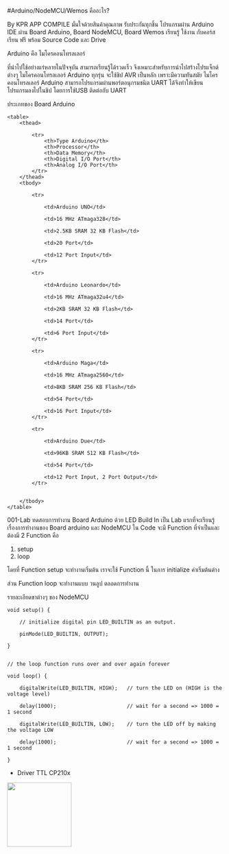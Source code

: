 #Arduino/NodeMCU/Wemos คืออะไร?

By KPR APP COMPILE มั่นใจด้วยสินค้าคุณภาพ รับประกันทุกชิ้น โปรแกรมผ่าน Arduino IDE
ผ่าน Board Arduino, Board NodeMCU, Board Wemos
เรียนรู้ ใช้งาน กับคอร์สเรียน ฟรี พร้อม Source Code และ Drive
    
Arduino คือ ไมโครคอนโทรลเลอร์ 

ที่นำไปใช้อย่างแร่หลายในปัจจุบัน สามารถเรียนรู้ได้รวดเร็ว จึงเหมาะสำหรับการนำไปสร้างโปรแจ็กต์ ต่างๆ
ไมโครคอนโทรลเลอร์ Arduino ทุกรุ่น จะใช้ชิป AVR เป็นหลัก เพราะมีความทันสมัย
ไมโครคอนโทรลเลอร์ Arduino สามารถโปรแกรมผ่านพอร์ตอนุกรมชนิต UART ได้จึงทำให้เขียนโปรแกรมลงไปในชิป โดยการใช้USB ติดต่อกับ UART </p>
    
ประเภทของ Board Arduino


    <table>
        <thead>

            <tr>
                <th>Type Arduino</th>
                <th>Processor</th>
                <th>Data Memory</th>
                <th>Digital I/O Port</th>
                <th>Analog I/O Port</th>
            </tr>
        </thead>
        <tbody>

            <tr>

                <td>Arduino UNO</td>

                <td>16 MHz ATmaga328</td>

                <td>2.5KB SRAM 32 KB Flash</td>

                <td>20 Port</td>

                <td>12 Port Input</td>
            </tr>

            <tr>

                <td>Arduino Leonardo</td>

                <td>16 MHz ATmaga32u4</td>

                <td>2KB SRAM 32 KB Flash</td>

                <td>14 Port</td>

                <td>6 Port Input</td>
            </tr>

            <tr>

                <td>Arduino Maga</td>

                <td>16 MHz ATmaga2560</td>

                <td>8KB SRAM 256 KB Flash</td>

                <td>54 Port</td>

                <td>16 Port Input</td>
            </tr>

            <tr>

                <td>Arduino Due</td>

                <td>96KB SRAM 512 KB Flash</td>

                <td>54 Port</td>

                <td>12 Port Input, 2 Port Output</td>
            </tr>


        </tbody>
    </table>

001-Lab ทดสอบการทำงาน Board Arduino ด้วย LED Build In
เป็น Lab แรกที่จะเรียนรู้เรื่องการทำงานของ Board arduino และ NodeMCU
ใน Code จะมี Function ที่จำเป็นและ ต้องมี 2 Function คือ
1. setup
2. loop

โดยที่ Function setup จะทำงานเริ่มต้น เราจะใช้ Function นี้ ในการ
initialize ค่าเริ่มต้นต่าง

ส่วน Function loop จะทำงานแบบ วนลูป ตลอดการทำงาน

รายละเอียดขาต่างๆ ของ NodeMCU <br>





    void setup() {

        // initialize digital pin LED_BUILTIN as an output.
  
        pinMode(LED_BUILTIN, OUTPUT);
  
    }


    // the loop function runs over and over again forever

    void loop() {

        digitalWrite(LED_BUILTIN, HIGH);   // turn the LED on (HIGH is the voltage level)
  
        delay(1000);                       // wait for a second => 1000 = 1 second
  
        digitalWrite(LED_BUILTIN, LOW);    // turn the LED off by making the voltage LOW
  
        delay(1000);                       // wait for a second => 1000 = 1 second
  
    }
 
 <ul>
    <li><a scr="https://www.silabs.com/products/development-tools/software/usb-to-uart-bridge-vcp-drivers
 ">Driver TTL CP210x</a></li>
 </ul>

 
 
 
 <img src="https://kprappcompile.app/images/logokpr_webdesign.png" width="150">


